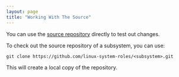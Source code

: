 ```yaml
---
layout: page
title: "Working With The Source"
---
```


You can use the [source repository](https://github.com/linux-system-roles) directly to test out changes.

To check out the source repository of a subsystem, you can use:

    git clone https://github.com/linux-system-roles/<subsystem>.git

This will create a local copy of the repository.

